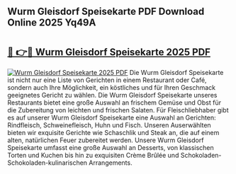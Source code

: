 ## Wurm Gleisdorf Speisekarte PDF Download Online 2025 Yq49A

# <h2><a href="http://gcb54u.nevu.top/?p=Wurm+Gleisdorf+Speisekarte">🔗 👉🔴 Wurm Gleisdorf Speisekarte 2025 PDF</a></h2>

[![Wurm Gleisdorf Speisekarte 2025 PDF](https://i.imgur.com/dBaPXMq.png)](http://gcb54u.nevu.top/?p=Wurm+Gleisdorf+Speisekarte)
Die Wurm Gleisdorf Speisekarte ist nicht nur eine Liste von Gerichten in einem Restaurant oder Café, sondern auch Ihre Möglichkeit, ein köstliches und für Ihren Geschmack geeignetes Gericht zu wählen. Die Wurm Gleisdorf Speisekarte unseres Restaurants bietet eine große Auswahl an frischem Gemüse und Obst für die Zubereitung von leichten und frischen Salaten. Für Fleischliebhaber gibt es auf unserer Wurm Gleisdorf Speisekarte eine Auswahl an Gerichten: Rindfleisch, Schweinefleisch, Huhn und Fisch. Unseren Auserwählten bieten wir exquisite Gerichte wie Schaschlik und Steak an, die auf einem alten, natürlichen Feuer zubereitet werden. Unsere Wurm Gleisdorf Speisekarte umfasst eine große Auswahl an Desserts, von klassischen Torten und Kuchen bis hin zu exquisiten Crème Brûlée und Schokoladen-Schokoladen-kulinarischen Arrangements.

